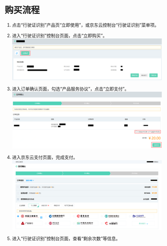 # 购买流程



1.	点击“行驶证识别”产品页“立即使用”，或京东云控制台“行驶证识别”菜单项。


2.	进入“行驶证识别”控制台页面，点击“立即购买”。
 ![1.png](../../../../image/AI-and-Machine-Learning/share-picture/1.png)

3.	进入订单确认页面，勾选“产品服务协议”，点击“立即支付”。
  ![2.png](../../../../image/AI-and-Machine-Learning/share-picture/2.png)

4.	进入京东云支付页面，完成支付。
  ![3.png](../../../../image/AI-and-Machine-Learning/share-picture/3.png)

5.	进入“行驶证识别”控制台页面，查看“剩余次数”等信息。

